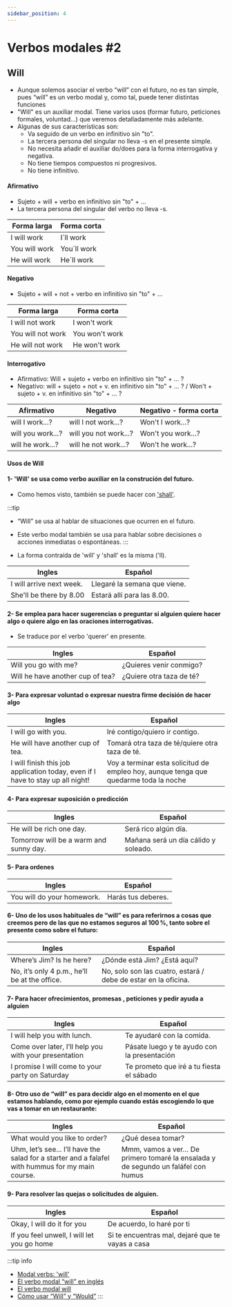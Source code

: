 ```yaml
---
sidebar_position: 4
---
```

# Verbos modales #2

## Will
- Aunque solemos asociar el verbo “will” con el futuro, no es tan simple, pues “will” es un verbo modal y, como tal, puede tener distintas funciones
- "Will" es un auxiliar modal. Tiene varios usos (formar futuro, peticiones formales, voluntad...) que veremos detalladamente más adelante.
- Algunas de sus características son:
  -	Va seguido de un verbo en infinitivo sin "to".
  -	La tercera persona del singular no lleva -s en el presente simple.
  -	No necesita añadir el auxiliar do/does para la forma interrogativa y negativa.
  -	No tiene tiempos compuestos ni progresivos.
  -	No tiene infinitivo.

#### Afirmativo
- Sujeto + will + verbo en infinitivo sin "to" + ...
- La tercera persona del singular del verbo no lleva -s.

| Forma larga | Forma corta |
| - | - |
|  I will work | I´ll work   |
|  You will work | You´ll work   |
|  He will work | He´ll work   |

#### Negativo
- Sujeto + will + not + verbo en infinitivo sin "to" + ...

| Forma larga | Forma corta |
| - | - |
|  I will not work | I won't work   |
|  You will not work | You won't work   |
|  He will  not work | He won't work   |


#### Interrogativo
- Afirmativo: Will + sujeto + verbo en infinitivo sin "to" + ... ?
- Negativo: will + sujeto + not + v. en infinitivo sin "to" + ... ? / Won't + sujeto + v. en infinitivo sin "to" + ... ?

| Afirmativo | Negativo | Negativo - forma corta |
| - | - | - |
|  will I work...? |  will I not work...? |  Won't I work...? |
|  will you work...? |  will you not work...? |  Won't you work...? |
|  will he work...? |  will he not work...? |  Won't he work...? |

#### Usos de Will
#### 1- 'Will' se usa como verbo auxiliar en la construción del futuro. 
- Como hemos visto, también se puede hacer con ['shall'](./modales.md#shall).

:::tip
- “Will” se usa al hablar de situaciones que ocurren en el futuro.
- Este verbo modal también se usa para hablar sobre decisiones o acciones inmediatas o espontáneas.
:::

- La forma contraída de 'will' y 'shall' es la misma ('ll).

| Ingles | Español |
| - | - |
|  I will arrive next week. |  Llegaré la semana que viene. |
| She'll be there by 8.00 |  Estará allí para las 8.00. |

#### 2- Se emplea para hacer sugerencias o preguntar si alguien quiere hacer algo o quiere algo en las oraciones interrogativas. 
- Se traduce por el verbo 'querer' en presente.

| Ingles | Español |
| - | - |
|Will you go with me?   |¿Quieres venir conmigo?   |
|Will he have another cup of tea?  |¿Quiere otra taza de té?   |


#### 3- Para expresar voluntad o expresar nuestra firme decisión de hacer algo

| Ingles | Español |
| - | - |
|I will go with you.   |Iré contigo/quiero ir contigo.   |
|He will have another cup of tea.   |Tomará otra taza de té/quiere otra taza de té.  |
|I will finish this job application today, even if I have to stay up all night!    |Voy a terminar esta solicitud de empleo hoy, aunque tenga que quedarme toda la noche  |


#### 4- Para expresar suposición o predicción

| Ingles | Español |
| - | - |
| He will be rich one day.   |Será rico algún día.   |
|Tomorrow will be a warm and sunny day.   |Mañana será un día cálido y soleado. |

#### 5- Para ordenes

| Ingles | Español |
| - | - |
| You will do your homework.  | Harás tus deberes. |


#### 6- Uno de los usos habituales de “will” es para referirnos a cosas que creemos pero de las que no estamos seguros al 100 %, tanto sobre el presente como sobre el futuro:

| Ingles | Español |
| - | - |
| Where’s Jim? Is he here? | ¿Dónde está Jim? ¿Está aquí? |
| No, it’s only 4 p.m., he’ll be at the office. | No, solo son las cuatro, estará / debe de estar en la oficina. |


#### 7- Para hacer ofrecimientos, promesas , peticiones y pedir ayuda a alguien

| Ingles | Español
| - | - |
| I will help you with lunch.   | Te ayudaré con la comida.  |
| Come over later, I’ll help you with your presentation    | Pásate luego y te ayudo con la presentación  |
| I promise I will come to your party on Saturday    | Te prometo que iré a tu fiesta el sábado |


#### 8- Otro uso de “will” es para decidir algo en el momento en el que estamos hablando, como por ejemplo cuando estás escogiendo lo que vas a tomar en un restaurante:

| Ingles | Español |
| - | - |
| What would you like to order?  |   ¿Qué desea tomar?|
| Uhm, let’s see... I’ll have the salad for a starter and a falafel with hummus for my main course.  |   Mmm, vamos a ver… De primero tomaré la ensalada y de segundo un faláfel con humus|

#### 9- Para resolver las quejas o solicitudes de alguien.

| Ingles | Español |
| - | - |
|  Okay, I will do it for you |  De acuerdo, lo haré por ti |
|  If you feel unwell, I will let you go home |  Si te encuentras mal, dejaré que te vayas a casa |


:::tip info
- [Modal verbs: 'will'](https://www.superprof.es/apuntes/idiomas/ingles/gramatica-inglesa/modal-verbs/modal-verbs-will.html)
- [El verbo modal “will” en inglés](https://www.britishcouncil.es/blog/verbo-will)
- [El verbo modal will](https://www.abaenglish.com/es/verbos-modales-ingles/will/)
- [Cómo usar “Will” y “Would”](https://preply.com/es/blog/como-usar-will-y-would/)
:::